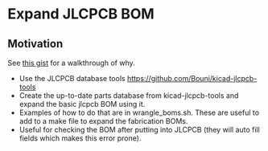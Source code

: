 # Expand JLCPCB BOM

## Motivation
See [this gist](https://gist.github.com/snhobbs/969b84a1aa48b25ed7fc2294b181468f) for a walkthrough of why.

+ Use the JLCPCB database tools <https://github.com/Bouni/kicad-jlcpcb-tools>
+ Create the up-to-date parts database from kicad-jlcpcb-tools and expand the basic jlcpcb BOM using it.
+ Examples of how to do that are in wrangle_boms.sh. These are useful to add to a make file to expand the fabrication BOMs.
+ Useful for checking the BOM after putting into JLCPCB (they will auto fill fields which makes this error prone).


